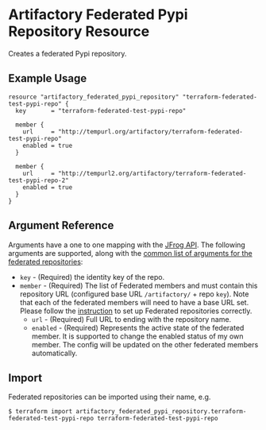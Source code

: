 # Artifactory Federated Pypi Repository Resource

Creates a federated Pypi repository.

## Example Usage

```hcl
resource "artifactory_federated_pypi_repository" "terraform-federated-test-pypi-repo" {
  key       = "terraform-federated-test-pypi-repo"

  member {
    url     = "http://tempurl.org/artifactory/terraform-federated-test-pypi-repo"
    enabled = true
  }

  member {
    url     = "http://tempurl2.org/artifactory/terraform-federated-test-pypi-repo-2"
    enabled = true
  }
}
```

## Argument Reference

Arguments have a one to one mapping with the [JFrog API](https://www.jfrog.com/confluence/display/JFROG/Repository+Configuration+JSON#RepositoryConfigurationJSON-FederatedRepository). 
The following arguments are supported, along with the [common list of arguments for the federated repositories](local.md):

* `key` - (Required) the identity key of the repo.
* `member` - (Required) The list of Federated members and must contain this repository URL (configured base URL
  `/artifactory/` + repo `key`). Note that each of the federated members will need to have a base URL set.
  Please follow the [instruction](https://www.jfrog.com/confluence/display/JFROG/Working+with+Federated+Repositories#WorkingwithFederatedRepositories-SettingUpaFederatedRepository)
  to set up Federated repositories correctly.
  * `url` - (Required) Full URL to ending with the repository name.
  * `enabled` - (Required) Represents the active state of the federated member. It is supported to change the enabled
    status of my own member. The config will be updated on the other federated members automatically.



## Import

Federated repositories can be imported using their name, e.g.
```
$ terraform import artifactory_federated_pypi_repository.terraform-federated-test-pypi-repo terraform-federated-test-pypi-repo
```